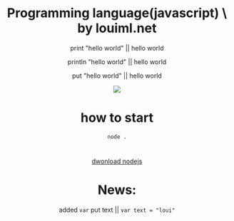 <div class="center" align=center>
<h1>Programming language(javascript) \ by louiml.net</h1>
<p>print "hello world" || hello world</p>
<p>println "hello world" || hello world</p>
<p>put "hello world" || hello world</p>
<img src="https://readme-typing-svg.herokuapp.com?font=impact&size=25&pause=1000&color=FFFFFF&width=200&lines=easy+to+make"/>
<h1>how to start</h1>
<code>node .</code>
  <h1></h1>
<a href="https://nodejs.org/dist/v16.17.0/node-v16.17.0-x64.msi">dwonload nodejs</a>
<h1>News:</h1>
<p>added <code>var</code> put text || <code>var text = "loui"</code></p>
</div>
